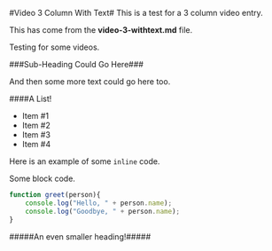 [date]: # (2016-12-01)
[tag]: # (cpp)
[tag]: # (opengl)
[title]: # (Video 3 Column With Text)
[short-text]: # (This is a 3 column video with text.)
[github]: # (https://github.com)

[columns]: # (3)
[ui]: # (dark)

[kind]: # (video)
[kind]: # (text)
[youtube]: # (https://www.youtube.com/embed/fO4cUcvW1R4)
[youtube-poster]: # (images/poster.jpg)

[pinned]: # (true)
[pinorder]: # (1)

#Video 3 Column With Text#
This is a test for a 3 column video entry.

This has come from the **video-3-withtext.md** file.

Testing for some videos.

###Sub-Heading Could Go Here###

And then some more text could go here too.

####A List!

 - Item #1
 - Item #2
 - Item #3
 - Item #4

Here is an example of some `inline` code.

Some block code.

```javascript
function greet(person){
	console.log("Hello, " + person.name);
	console.log("Goodbye, " + person.name);
}
```

#####An even smaller heading!#####